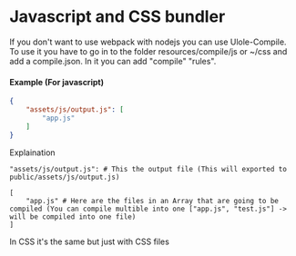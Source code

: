 # Javascript and CSS bundler
If you don't want to use webpack with nodejs you can use Ulole-Compile.
To use it you have to go in to the folder resources/compile/js or ~/css and add a compile.json. In it you can add "compile" "rules".

#### Example (For javascript)
```json
{
    "assets/js/output.js": [ 
        "app.js"
    ]
}
```

Explaination
```
"assets/js/output.js": # This the output file (This will exported to public/assets/js/output.js) 
```

```
[ 
    "app.js" # Here are the files in an Array that are going to be compiled (You can compile multible into one ["app.js", "test.js"] -> will be compiled into one file)
]
```

In CSS it's the same but just with CSS files